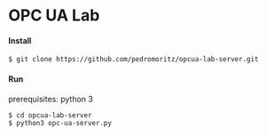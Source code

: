 OPC UA Lab
=====================

#### Install

    $ git clone https://github.com/pedromoritz/opcua-lab-server.git

#### Run

prerequisites: python 3

    $ cd opcua-lab-server
    $ python3 opc-ua-server.py

